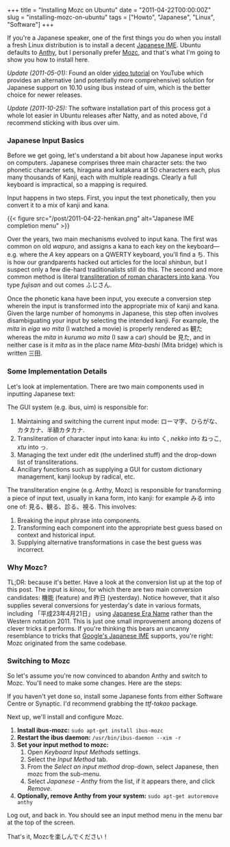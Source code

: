 +++
title = "Installing Mozc on Ubuntu"
date = "2011-04-22T00:00:00Z"
slug = "installing-mozc-on-ubuntu"
tags = ["Howto", "Japanese", "Linux", "Software"]
+++

If you're a Japanese speaker, one of the first things you do when you install a
fresh Linux distribution is to install a decent [Japanese IME][wiki_ime].
Ubuntu defaults to [Anthy][anthy], but I personally prefer [Mozc][mozc], and
that's what I'm going to show you how to install here.<!--more-->

*Update (2011-05-01):* Found an older [video tutorial][yt_tutorial] on YouTube
which provides an alternative (and potentially more comprehensive) solution for
Japanese support on 10.10 using ibus instead of uim, which is the better choice
for newer releases.

*Update (2011-10-25):* The software installation part of this process got a
whole lot easier in Ubuntu releases after Natty, and as noted above, I'd
recommend sticking with ibus over uim.

### Japanese Input Basics

Before we get going, let's understand a bit about how Japanese input works on
computers. Japanese comprises three main character sets: the two phonetic
character sets, hiragana and katakana at 50 characters each, plus many
thousands of Kanji, each with multiple readings. Clearly a full keyboard is
impractical, so a mapping is required.

Input happens in two steps. First, you input the text phonetically, then you
convert it to a mix of kanji and kana.

{{< figure src="/post/2011-04-22-henkan.png"
    alt="Japanese IME completion menu" >}}

Over the years, two main mechanisms evolved to input kana. The first was common
on old *wapuro*, and assigns a kana to each key on the keyboard—e.g. where
the *A* key appears on a QWERTY keyboard, you'll find a ち. This is how our
grandparents hacked out articles for the local *shinbun*, but I suspect only a
few die-hard traditionalists still do this. The second and more common method
is literal [transliteration of roman characters into kana][wiki_wapuro]. You
type *fujisan* and out comes ふじさん.

Once the phonetic kana have been input, you execute a conversion step wherein
the input is transformed into the appropriate mix of kanji and kana. Given the
large number of homonyms in Japanese, this step often involves disambiguating
your input by selecting the intended kanji. For example, the *mita* in *eiga wo
mita* (I watched a movie) is properly rendered as 観た whereas the *mita* in
*kuruma wo mita* (I saw a car) should be 見た, and in neither case is it *mita*
as in the place name *Mita-bashi* (Mita bridge) which is written 三田.


### Some Implementation Details

Let's look at implementation. There are two main components used in inputting
Japanese text:

The GUI system (e.g. ibus, uim) is responsible for:

1. Maintaining and switching the current input mode:
   ローマ字、ひらがな、カタカナ、半額カタカナ.
1. Transliteration of character input into kana: *ku* into く,
   *nekko* into ねっこ, *xtu* into っ.
1. Managing the text under edit (the underlined stuff) and the
   drop-down list of transliterations.
1. Ancillary functions such as supplying a GUI for custom dictionary
   management, kanji lookup by radical, etc.

The transliteration engine (e.g. Anthy, Mozc) is responsible for transforming a
piece of input text, usually in kana form, into kanji: for example みる into
one of: 見る、観る、診る、視る. This involves:

1. Breaking the input phrase into components.
1. Transforming each component into the appropriate best guess based on context
   and historical input.
1. Supplying alternative transformations in case the best guess was incorrect.


### Why Mozc?

TL;DR: because it's better. Have a look at the conversion list up at the top of
this post. The input is *kinou*, for which there are two main conversion
candidates: 機能 (feature) and 昨日 (yesterday). Notice however, that it also
supplies several conversions for yesterday's date in various formats, including
「平成23年4月21日」 using [Japanese Era Name][wiki_jp_era] rather than the
Western notation 2011. This is just one small improvement among dozens of
clever tricks it performs. If you're thinking this bears an uncanny resemblance
to tricks that [Google's Japanese IME][google_ime] supports, you're right: Mozc
originated from the same codebase.


### Switching to Mozc

So let's assume you're now convinced to abandon Anthy and switch to Mozc.
You'll need to make some changes. Here are the steps:

If you haven't yet done so, install some Japanese fonts from either Software
Centre or Synaptic. I'd recommend grabbing the *ttf-takao* package.

Next up, we'll install and configure Mozc.

1. **Install ibus-mozc:** `sudo apt-get install ibus-mozc`
1. **Restart the ibus daemon:** `/usr/bin/ibus-daemon --xim -r`
1. **Set your input method to mozc:**
   1. Open *Keyboard Input Methods* settings.
   1. Select the *Input Method* tab.
   1. From the *Select an input method* drop-down, select Japanese, then mozc from
      the sub-menu.
   1. Select *Japanese - Anthy* from the list, if it appears there, and click
      *Remove*.
1. **Optionally, remove Anthy from your system:** `sudo apt-get autoremove anthy`

Log out, and back in. You should see an input method menu in the menu
bar at the top of the screen.

That's it, Mozcを楽しんでください！

[anthy]: https://sourceforge.jp/projects/anthy/news/
[google_ime]: https://www.google.com/intl/ja/ime/
[mozc]: https://code.google.com/p/mozc/
[wiki_ime]: https://en.wikipedia.org/wiki/Japanese_IME
[wiki_jp_era]: https://en.wikipedia.org/wiki/Japanese_era_name
[wiki_wapuro]: https://en.wikipedia.org/wiki/Wapuro
[yt_tutorial]: https://www.youtube.com/watch?v=MfgjTCXZ2-s
